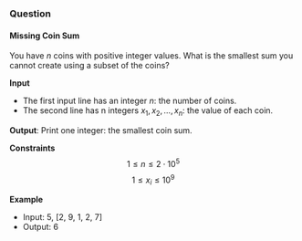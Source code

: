 ### Question
#### Missing Coin Sum
You have $n$ coins with positive integer values. What is the smallest sum you cannot create using a subset of the coins?

**Input**
- The first input line has an integer $n$: the number of coins.
- The second line has n integers $x_1,x_2,\dots,x_n$: the value of each coin.

**Output**: Print one integer: the smallest coin sum.

**Constraints**
$$ 1 \le n \le 2 \cdot 10^5 $$
$$ 1 \le x_i \le 10^9 $$

**Example**
- Input: 5, [2, 9, 1, 2, 7]
- Output: 6